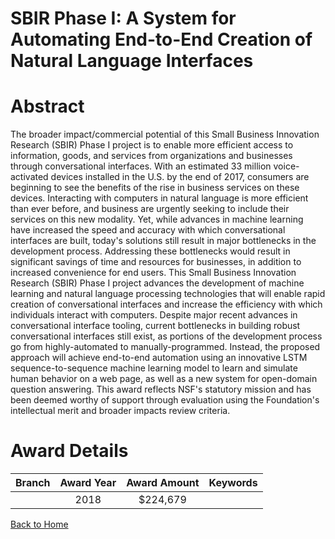 
SBIR Phase I: A System for Automating End-to-End Creation of Natural Language Interfaces
========================================================================================

# Abstract


The broader impact/commercial potential of this Small Business Innovation Research (SBIR) Phase I project is to enable more efficient access to information, goods, and services from organizations and businesses through conversational interfaces. With an estimated 33 million voice-activated devices installed in the U.S. by the end of 2017, consumers are beginning to see the benefits of the rise in business services on these devices. Interacting with computers in natural language is more efficient than ever before, and business are urgently seeking to include their services on this new modality. Yet, while advances in machine learning have increased the speed and accuracy with which conversational interfaces are built, today's solutions still result in major bottlenecks in the development process. Addressing these bottlenecks would result in significant savings of time and resources for businesses, in addition to increased convenience for end users. This Small Business Innovation Research (SBIR) Phase I project advances the development of machine learning and natural language processing technologies that will enable rapid creation of conversational interfaces and increase the efficiency with which individuals interact with computers. Despite major recent advances in conversational interface tooling, current bottlenecks in building robust conversational interfaces still exist, as portions of the development process go from highly-automated to manually-programmed. Instead, the proposed approach will achieve end-to-end automation using an innovative LSTM sequence-to-sequence machine learning model to learn and simulate human behavior on a web page, as well as a new system for open-domain question answering. This award reflects NSF's statutory mission and has been deemed worthy of support through evaluation using the Foundation's intellectual merit and broader impacts review criteria.  

# Award Details

|Branch|Award Year|Award Amount|Keywords|
| :---: | :---: | :---: | :---: |
||2018|$224,679||
  
  


[Back to Home](https://github.com/chrischow/dod_sbir_awards/Reports/JT/#408)